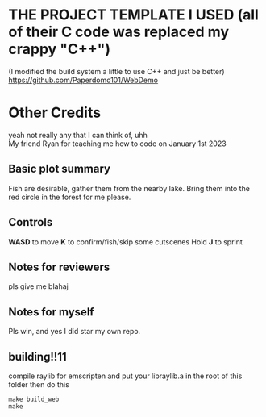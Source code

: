 # THE PROJECT TEMPLATE I USED (all of their C code was replaced my crappy "C++")
(I modified the build system a little to use C++ and just be better)
https://github.com/Paperdomo101/WebDemo

# Other Credits
yeah not really any that I can think of, uhh
<br> My friend Ryan for teaching me how to code on January 1st 2023

## Basic plot summary
Fish are desirable, gather them from the nearby lake.
Bring them into the red circle in the forest for me please.

## Controls
**WASD** to move 
**K** to confirm/fish/skip some cutscenes
Hold **J** to sprint

## Notes for reviewers
pls give me blahaj

## Notes for myself
Pls win, and yes I did star my own repo.

## building!!11

compile raylib for emscripten and put your libraylib.a in the root of this folder
then do this
```
make build_web
make
```
